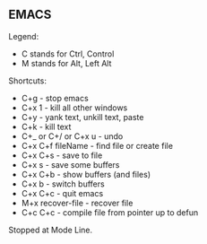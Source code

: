 ## EMACS

Legend:
- C stands for Ctrl, Control
- M stands for Alt, Left Alt

Shortcuts:
- C+g - stop emacs
- C+x 1 - kill all other windows
- C+y - yank text, unkill text, paste
- C+k - kill text
- C+_ or C+/ or C+x u - undo
- C+x C+f fileName <Return> - find file or create file
- C+x C+s - save to file
- C+x s - save some buffers
- C+x C+b - show buffers (and files)
- C+x b - switch buffers
- C+x C+c - quit emacs
- M+x recover-file <Return> - recover file
- C+c C+c - compile file from pointer up to defun

Stopped at Mode Line.